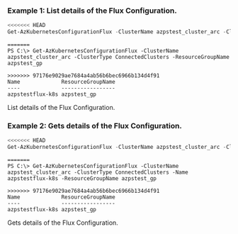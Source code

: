 ### Example 1: List details of the Flux Configuration.
```powershell
<<<<<<< HEAD
Get-AzKubernetesConfigurationFlux -ClusterName azpstest_cluster_arc -ClusterType ConnectedClusters -ResourceGroupName azpstest_gp
```

```output
=======
PS C:\> Get-AzKubernetesConfigurationFlux -ClusterName azpstest_cluster_arc -ClusterType ConnectedClusters -ResourceGroupName azpstest_gp

>>>>>>> 97176e9029ae7684a4ab56b6bec6966b134d4f91
Name             ResourceGroupName
----             -----------------
azpstestflux-k8s azpstest_gp
```

List details of the Flux Configuration.

### Example 2: Gets details of the Flux Configuration.
```powershell
<<<<<<< HEAD
Get-AzKubernetesConfigurationFlux -ClusterName azpstest_cluster_arc -ClusterType ConnectedClusters -Name azpstestflux-k8s -ResourceGroupName azpstest_gp
```

```output
=======
PS C:\> Get-AzKubernetesConfigurationFlux -ClusterName azpstest_cluster_arc -ClusterType ConnectedClusters -Name azpstestflux-k8s -ResourceGroupName azpstest_gp

>>>>>>> 97176e9029ae7684a4ab56b6bec6966b134d4f91
Name             ResourceGroupName
----             -----------------
azpstestflux-k8s azpstest_gp
```

Gets details of the Flux Configuration.